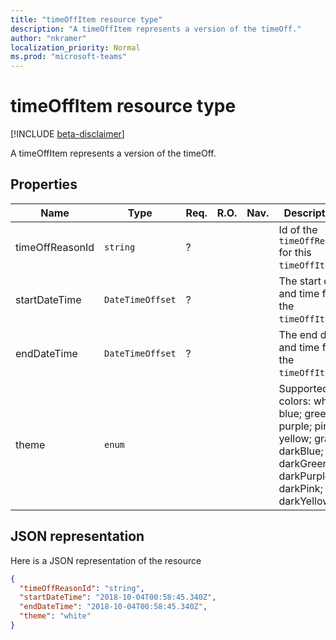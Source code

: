 ```yaml
---
title: "timeOffItem resource type"
description: "A timeOffItem represents a version of the timeOff."
author: "nkramer"
localization_priority: Normal
ms.prod: "microsoft-teams"
---
```


# timeOffItem resource type

[!INCLUDE [beta-disclaimer](../../includes/beta-disclaimer.md)]

A timeOffItem represents a version of the timeOff.

## Properties
| Name                         | Type                    | Req. | R.O. | Nav. | Description                                                                                                                                                                        |
|------------------------------|-------------------------|------|------|------|---------------------------------------------------------------------------------------------|
| timeOffReasonId               | `string`                  | ?     |      |      | Id of the `timeOffReason` for this `timeOffItem`.      |
| startDateTime               | `DateTimeOffset`                  | ?    |      |      | The start date and time for the `timeOffItem`.     |
| endDateTime               | `DateTimeOffset`                  | ?    |      |      | The end date and time for the `timeOffItem`.     |
| theme | `enum`   |    |  |  | Supported colors: white; blue; green; purple; pink; yellow; gray; darkBlue; darkGreen; darkPurple; darkPink; darkYellow. |

## JSON representation

Here is a JSON representation of the resource

<!-- {
  "blockType": "resource",
  "keyProperty": "id",
  "@odata.type": "microsoft.graph.timeOffItem"
}-->
```json
{
  "timeOffReasonId": "string",
  "startDateTime": "2018-10-04T00:58:45.340Z",
  "endDateTime": "2018-10-04T00:58:45.340Z",
  "theme": "white"
}
```


<!-- uuid: 8fcb5dbc-d5aa-4681-8e31-b001d5168d79
2015-10-25 14:57:30 UTC -->
<!--
{
  "type": "#page.annotation",
  "description": "timeOffItem resource",
  "keywords": "",
  "section": "documentation",
  "tocPath": "",
  "suppressions": [
    "Error: /api-reference/beta/resources/timeoffitem.md:\r\n      Exception processing links.\r\n    System.ArgumentException: Link Definition was null. Link text: !INCLUDE [beta-disclaimer](../../includes/beta-disclaimer.md)\r\n      at ApiDoctor.Validation.DocFile.get_LinkDestinations()\r\n      at ApiDoctor.Validation.DocSet.ValidateLinks(Boolean includeWarnings, String[] relativePathForFiles, IssueLogger issues, Boolean requireFilenameCaseMatch, Boolean printOrphanedFiles)"
  ]
}
-->
